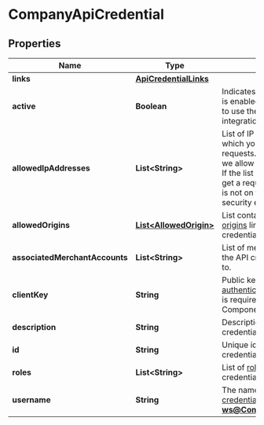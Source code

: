 

# CompanyApiCredential


## Properties

| Name | Type | Description | Notes |
|------------ | ------------- | ------------- | -------------|
|**links** | [**ApiCredentialLinks**](ApiCredentialLinks.md) |  |  [optional] |
|**active** | **Boolean** | Indicates if the API credential is enabled. Must be set to **true** to use the credential in your integration. |  |
|**allowedIpAddresses** | **List&lt;String&gt;** | List of IP addresses from which your client can make requests.  If the list is empty, we allow requests from any IP. If the list is not empty and we get a request from an IP which is not on the list, you get a security error. |  |
|**allowedOrigins** | [**List&lt;AllowedOrigin&gt;**](AllowedOrigin.md) | List containing the [allowed origins](https://docs.adyen.com/development-resources/client-side-authentication#allowed-origins) linked to the API credential. |  [optional] |
|**associatedMerchantAccounts** | **List&lt;String&gt;** | List of merchant accounts that the API credential has access to. |  [optional] |
|**clientKey** | **String** | Public key used for [client-side authentication](https://docs.adyen.com/development-resources/client-side-authentication). The client key is required for Drop-in and Components integrations. |  |
|**description** | **String** | Description of the API credential. |  [optional] |
|**id** | **String** | Unique identifier of the API credential. |  |
|**roles** | **List&lt;String&gt;** | List of [roles](https://docs.adyen.com/development-resources/api-credentials#roles-1) for the API credential. |  |
|**username** | **String** | The name of the [API credential](https://docs.adyen.com/development-resources/api-credentials), for example **ws@Company.TestCompany**. |  |



